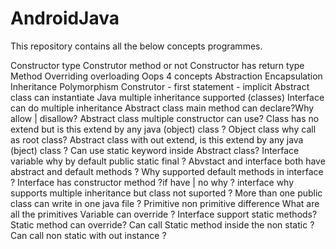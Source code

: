 # AndroidJava

This repository contains all the below concepts programmes.


Constructor type
Construtor method or not
Constructor has return type
Method Overriding overloading
Oops 4 concepts
Abstraction
Encapsulation
Inheritance
Polymorphism
Construtor - first statement - implicit
Abstract class can instantiate
Java multiple inheritance supported (classes)
Interface can do multiple inheritance
Abstract class main method can declare?Why allow | disallow?
Abstract class multiple constructor can use?
Class has no extend but is this extend by any java (object) class ?
Object class why call as root class?
Abstract class with out extend, is this extend by any java (bject) class ?
Can use static keyword inside Abstract class?
Interface variable why by default public static final ?
Abvstact and interface both have abstract and default methods ?
Why supported default methods in interface ?
Interface has constructor method ?if have | no why ?
interface why supports multiple inheritance but class not suported ?
More than one public class can write in one java file ?
Primitive non primitive difference
What are all the primitives
Variable can override ?
Interface support static methods?
Static method can override?
Can call Static method inside the non static ?
Can call non static with out instance ?
